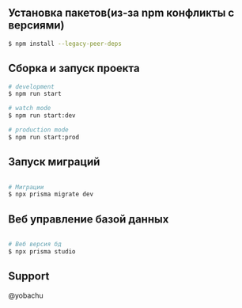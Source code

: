 

## Установка пакетов(из-за npm конфликты с версиями)

```bash
$ npm install --legacy-peer-deps
```

## Сборка и запуск проекта

```bash
# development
$ npm run start

# watch mode
$ npm run start:dev

# production mode
$ npm run start:prod
```

## Запуск миграций

```bash

# Миграции
$ npx prisma migrate dev

```

## Веб управление базой данных

```bash

# Веб версия бд
$ npx prisma studio

```



## Support

@yobachu 


